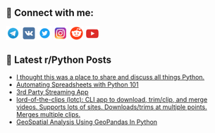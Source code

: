 ## 🔎 Connect with me:
[<img src="https://github.com/bullbesh/bullbesh/blob/main/images/Telegram.png" width="32" height="32" />](https://t.me/bullbesh)
[<img src="https://github.com/bullbesh/bullbesh/blob/main/images/VK.png" width="32" height="32" />](https://vk.com/bullbesh)
[<img src="https://github.com/bullbesh/bullbesh/blob/main/images/Twitter.png" width="32" height="32" />](https://twitter.com/bullbesh1)
[<img src="https://github.com/bullbesh/bullbesh/blob/main/images/Instagram.png" width="32" height="32" />](https://www.instagram.com/bullbesh)
[<img src="https://github.com/bullbesh/bullbesh/blob/main/images/Reddit.png" width="32" height="32" />](https://www.reddit.com/user/bullbesh)
[<img src="https://github.com/bullbesh/bullbesh/blob/main/images/YouTube.png" width="32" height="32" />](https://www.youtube.com/channel/UCtfjRs6uzgq5mfm8S06WTcg)

## 📕 Latest r/Python Posts
<!-- BLOG-POST-LIST:START -->
- [I thought this was a place to share and discuss all things Python.](https://www.reddit.com/r/Python/comments/111gsxp/i_thought_this_was_a_place_to_share_and_discuss/)
- [Automating Spreadsheets with Python 101](https://www.reddit.com/r/Python/comments/111e4i0/automating_spreadsheets_with_python_101/)
- [3rd Party Streaming App](https://www.reddit.com/r/Python/comments/111crrs/3rd_party_streaming_app/)
- [lord-of-the-clips &lpar;lotc&rpar;: CLI app to download, trim/clip, and merge videos. Supports lots of sites. Downloads/trims at multiple points. Merges multiple clips.](https://www.reddit.com/r/Python/comments/111c8dn/lordoftheclips_lotc_cli_app_to_download_trimclip/)
- [GeoSpatial Analysis Using GeoPandas In Python](https://www.reddit.com/r/Python/comments/111c7xb/geospatial_analysis_using_geopandas_in_python/)
<!-- BLOG-POST-LIST:END -->
